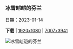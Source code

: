 ### 冰雪皑皑的芬兰

日期：2023-01-14

**下载**  |  [1920x1080](https://cn.bing.com/th?id=OHR.Turku_ZH-CN6008877545_1920x1080.jpg)  |  [7007x3941](https://cn.bing.com/th?id=OHR.Turku_ZH-CN6008877545_UHD.jpg)

![冰雪皑皑的芬兰](https://cn.bing.com/th?id=OHR.Turku_ZH-CN6008877545_1920x1080.jpg "横贯图尔库的奥拉河, 芬兰 (© Jarmo Piironen/Alamy)")

